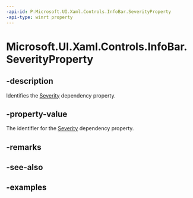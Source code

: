 ```yaml
---
-api-id: P:Microsoft.UI.Xaml.Controls.InfoBar.SeverityProperty
-api-type: winrt property
---
```


# Microsoft.UI.Xaml.Controls.InfoBar.SeverityProperty

<!--
public static Windows.UI.Xaml.DependencyProperty SeverityProperty { get; }
-->


## -description
Identifies the [Severity](infobar_severity.md) dependency property.

## -property-value
The identifier for the [Severity](infobar_severity.md) dependency property.

## -remarks

## -see-also

## -examples


